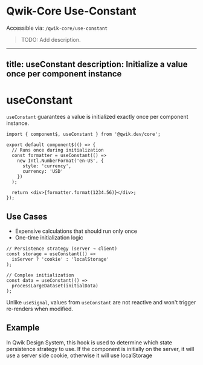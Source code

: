 # Qwik-Core Use-Constant

Accessible via: `/qwik-core/use-constant`

> TODO: Add description.

---
title: useConstant
description: Initialize a value once per component instance
---

# useConstant

`useConstant` guarantees a value is initialized exactly once per component instance.

```tsx
import { component$, useConstant } from '@qwik.dev/core';

export default component$(() => {
  // Runs once during initialization
  const formatter = useConstant(() => 
    new Intl.NumberFormat('en-US', {
      style: 'currency', 
      currency: 'USD'
    })
  );
  
  return <div>{formatter.format(1234.56)}</div>;
});
```

## Use Cases

- Expensive calculations that should run only once
- One-time initialization logic

```tsx
// Persistence strategy (server → client)
const storage = useConstant(() => 
  isServer ? 'cookie' : 'localStorage'
);

// Complex initialization
const data = useConstant(() => 
  processLargeDataset(initialData)
);
```

Unlike `useSignal`, values from `useConstant` are not reactive and won't trigger re-renders when modified.

## Example

In Qwik Design System, this hook is used to determine which state persistence strategy to use. If the component is initially on the server, it will use a server side cookie, otherwise it will use localStorage